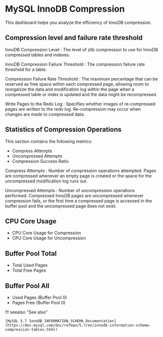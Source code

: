 # MySQL InnoDB Compression

This dashboard helps you analyze the efficiency of InnoDB compression.

## Compression level and failure rate threshold

InnoDB Compression Level
: The level of zlib compression to use for InnoDB compressed tables and indexes.

InnoDB Compression Failure Threshold
: The compression failure rate threshold for a table.

Compression Failure Rate Threshold
: The maximum percentage that can be reserved as free space within each compressed page, allowing room to reorganize the data and modification log within the page when a compressed table or index is updated and the data might be recompressed.

Write Pages to the Redo Log
: Specifies whether images of re-compressed pages are written to the redo log. Re-compression may occur when changes are made to compressed data.

## Statistics of Compression Operations

This section contains the following metrics:

* Compress Attempts
* Uncompressed Attempts
* Compression Success Ratio

Compress Attempts
: Number of compression operations attempted. Pages are compressed whenever an empty page is created or the space for the uncompressed modification log runs out.

Uncompressed Attempts
: Number of uncompression operations performed. Compressed InnoDB pages are uncompressed whenever compression fails, or the first time a compressed page is accessed in the buffer pool and the uncompressed page does not exist.

## CPU Core Usage

* CPU Core Usage for Compression
* CPU Core Usage for Uncompression

## Buffer Pool Total

* Total Used Pages
* Total Free Pages

## Buffer Pool All

* Used Pages (Buffer Pool 0)
* Pages Free (Buffer Pool 0)

!!! seealso "See also"

    [MySQL 5.7 InnoDB INFORMATION_SCHEMA Documentation](https://dev.mysql.com/doc/refman/5.7/en/innodb-information-schema-compression-tables.html)
